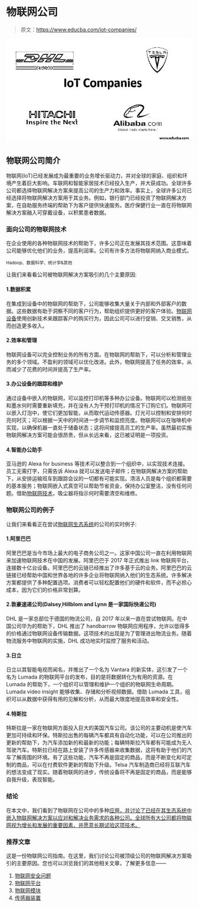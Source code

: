 # 物联网公司

> 原文：<https://www.educba.com/iot-companies/>

![iot companies](img/7db706b11d7a226c987854549d108766.png)



## 物联网公司简介

物联网(IoT)已经发展成为最重要的业务增长驱动力，并对全球的家庭、组织和环境产生着巨大影响。车联网和智能家居技术已经投入生产，并大获成功。全球许多公司都选择物联网解决方案来提高公司的生产力和效率。事实上，全球许多公司已经选择将物联网解决方案用于其业务。例如，银行部门已经投资了物联网解决方案，在自助服务终端的帮助下为客户提供快速服务。医疗保健行业一直在将物联网解决方案融入可穿戴设备，以积累患者数据。

### 面向公司的物联网技术

在企业使用的各种物联网技术的帮助下，许多公司正在发展其技术范围。这意味着公司能够优化他们的业务，提高利润率。公司有许多方法将物联网纳入商业模式。

<small>Hadoop、数据科学、统计学&其他</small>

让我们来看看公司被物联网解决方案吸引的几个主要原因:

#### 1.数据积累

在集成到设备中的物联网的帮助下，公司能够收集大量关于内部和外部客户的数据。这些数据有助于洞察不同的客户行为，帮助组织提供更好的客户体验。[物联网设备](https://www.educba.com/iot-devices/)使用创新技术来跟踪客户的购买行为，因此公司可以进行促销、交叉销售，从而创造更多收入。

#### 2.效率和管理

物联网设备可以完全控制业务的所有方面。在物联网的帮助下，可以分析和管理业务的多个领域。不盈利的领域可以优化改进。此外，物联网提高了任务的效率，从而减少了花费的时间并提高了生产率。

#### 3.办公设备的跟踪和维护

通过设备中嵌入的物联网，可以监控打印机等多种办公设备。物联网可以检测纸张和墨水何时需要重新填充，并在没有人为干预打印机的情况下订购它们。物联网可以嵌入灯泡中，使它们更加智能，从而取代运动传感器。灯光可以控制和安排何时亮何时灭；可以根据一天中的时间进一步调节和监控亮度。物联网可以在咖啡机中实现，以确保机器一直处于储备状态；这将间接提高员工的生产率。虽然最初实施物联网解决方案可能会很昂贵，但从长远来看，这已被证明是一项投资。

#### 4.智能办公助手

亚马逊的 Alexa for business 等技术可以整合到一个组织中，以实现技术连接。员工无需打字，只需告诉 Alexa 就可以发送电子邮件；在物联网解决方案的帮助下，从安排运输班车到跟踪会议的一切都有可能实现。清洁人员是每个组织都需要的基本服务；物联网嵌入式真空可以帮助节省资金，保持办公室整洁，没有任何问题。借助[物联网技术](https://www.educba.com/iot-technology/)，吸尘器将指示何时需要清空和维修。

### 物联网公司的例子

让我们来看看正在尝试[物联网生态系统](https://www.educba.com/iot-ecosystem/)的公司的实时例子:

#### 1.阿里巴巴

阿里巴巴是当今市场上最大的电子商务公司之一。这家中国公司一直在利用物联网来加速物联网技术在中国的发展。阿里巴巴于 2017 年正式推出 link 物联网平台，连接数十亿台设备。阿里巴巴的云链已经推出了许多基于云的业务。阿里巴巴的云链接已经帮助中国和世界各地的许多企业将物联网纳入他们的生态系统。许多解决方案都提供了多种配置选项。消费者可以轻松配置他们的硬件和软件，而不必担心成本，因为它们的价格非常划算。

#### 2.敦豪速递公司(DalseyˌHillblom and Lynn 是一家国际快递公司)

DHL 是一家总部位于德国的物流公司，自 2017 年以来一直在尝试物联网。在中国公司华为的帮助下，DHL 推出了 handbarrow 物联网应用程序，允许以低得多的价格通过物联网设备传输数据。这项技术的出现是为了管理进出物流业务。随着物流服务中物联网的实施，DHL 成功地实时监控了服务和活动。

#### 3.日立

日立以其智能电视而闻名，并推出了一个名为 Vantara 的新实体，这引发了一个名为 Lumada 的物联网平台的发布，目的是将数据转化为有用的资源。在 Lumada 的帮助下，一个组织可以管理和维护一个组织的物联网生命周期。Lumada video insight 能够收集、存储和分析视频数据。借助 Lumada 工具，组织可以从数据中获得有用的见解和分析，从而最大限度地提高效率和安全性。

#### 4.特斯拉

特斯拉是一家在物联网方面投入巨大的美国汽车公司。该公司的主要动机是使汽车更加可持续和环保。特斯拉出售的每辆汽车都具有自动化功能，可以在公司推出的更新的帮助下，为汽车添加新的和最新的功能；每辆特斯拉汽车都有可能成为无人驾驶汽车。特斯拉已经在路上安装了许多传感器来收集数据，这将有助于他们的汽车了解周围的环境。有了这些功能，汽车不再是固定的商品，而是不断变化和可定制的商品，可以在付费软件更新的帮助下升级。Telsa 汽车制造商已经将互联汽车的想法变成了现实。随着物联网的进步，传统设备将不再是固定的商品，而是能够自我升级，表现智能。

### 结论

在本文中，我们看到了物联网在公司中的多种[应用，并讨论了已经在其生态系统中嵌入物联网解决方案以应对和解决业务需求的各种公司。全球所有大公司都将物联网视为增长和发展的重要因素，并愿意长期试验这项技术。](https://www.educba.com/applications-of-iot/)

### 推荐文章

这是一份物联网公司指南。在这里，我们讨论公司被顶级公司的物联网解决方案吸引的主要原因。您也可以浏览我们的其他相关文章，了解更多信息——

1.  [物联网安全问题](https://www.educba.com/iot-security-issues/)
2.  [物联网平台](https://www.educba.com/iot-platform/)
3.  [物联网模块](https://www.educba.com/iot-module/)
4.  [传感器装置](https://www.educba.com/sensor-device/)





